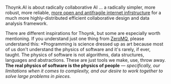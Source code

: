 Thoynk.AI is about radically collaborative AI ... a radically simpler, more robust, more reliable, [more open and antifragile internet infrstructure](https://medium.com/@getongab/we-are-at-war-for-a-free-and-open-internet-426629fba4bf) for a much more highly-distributed efficient collaborative design and data analysis framework.

There are different inspirations for Thoynk, but some are especially worth mentioning. If you understand just one thing from [ZeroMQ](http://zguide.zeromq.org/page:all), please understand this:
*Programming is science dressed up as art because most of us don't understand the physics of software and it's rarely, if ever, taught. The physics of software is not algorithms, data structures, languages and abstractions. These are just tools we make, use, throw away. **The real physics of software is the physics of people** *— specifically, our limitations when it comes to complexity, and our desire to work together to solve large problems in pieces.*
